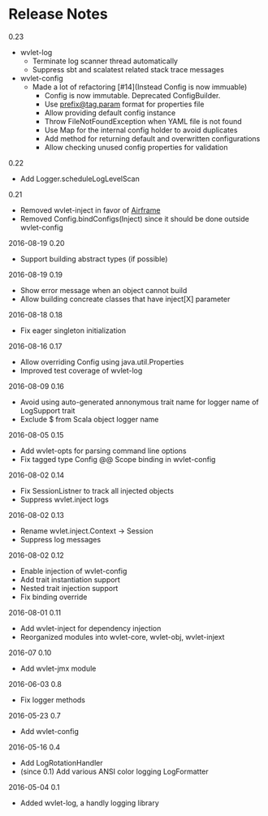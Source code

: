 Release Notes
====
0.23
 * wvlet-log
    - Terminate log scanner thread automatically
    - Suppress sbt and scalatest related stack trace messages
 * wvlet-config 
    - Made a lot of refactoring [#14](Instead Config is now immuable)
       - Config is now immutable. Deprecated ConfigBuilder.
       - Use prefix@tag.param format for properties file
       - Allow providing default config instance
       - Throw FileNotFoundException when YAML file is not found
       - Use Map for the internal config holder to avoid duplicates
       - Add method for returning default and overwritten configurations
       - Allow checking unused config properties for validation

0.22
 * Add Logger.scheduleLogLevelScan

0.21
 * Removed wvlet-inject in favor of [Airframe](https://github.com/wvlet/airframe)
 * Removed Config.bindConfigs(Inject) since it should be done outside wvlet-config 

2016-08-19 0.20
 * Support building abstract types (if possible)

2016-08-19 0.19
 * Show error message when an object cannot build 
 * Allow building concreate classes that have inject[X] parameter

2016-08-18 0.18
 * Fix eager singleton initialization

2016-08-16 0.17
 * Allow overriding Config using java.util.Properties
 * Improved test coverage of wvlet-log

2016-08-09 0.16
 * Avoid using auto-generated annonymous trait name for logger name of LogSupport trait
 * Exclude $ from Scala object logger name

2016-08-05 0.15 
 * Add wvlet-opts for parsing command line options
 * Fix tagged type Config @@ Scope binding in wvlet-config

2016-08-02 0.14
 * Fix SessionListner to track all injected objects
 * Suppress wvlet.inject logs

2016-08-02 0.13
 * Rename wvlet.inject.Context -> Session
 * Suppress log messages

2016-08-02 0.12
 * Enable injection of wvlet-config
 * Add trait instantiation support
 * Nested trait injection support
 * Fix binding override

2016-08-01 0.11
 * Add wvlet-inject for dependency injection
 * Reorganized modules into wvlet-core, wvlet-obj, wvlet-injext

2016-07 0.10
 * Add wvlet-jmx module

2016-06-03 0.8
 * Fix logger methods

2016-05-23 0.7
 * Add wvlet-config 

2016-05-16 0.4
 * Add LogRotationHandler
 * (since 0.1) Add various ANSI color logging LogFormatter

2016-05-04 0.1
 * Added wvlet-log, a handly logging library
